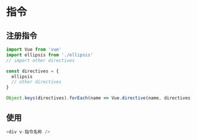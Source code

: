 # 指令

## 注册指令

```js
import Vue from 'vue'
import ellipsis from './ellipsis'
// import other directives

const directives = {
  ellipsis
  // other directives
}

Object.keys(directives).forEach(name => Vue.directive(name, directives[name]))
```

## 使用

```js
<div v-指令名称 />
```
